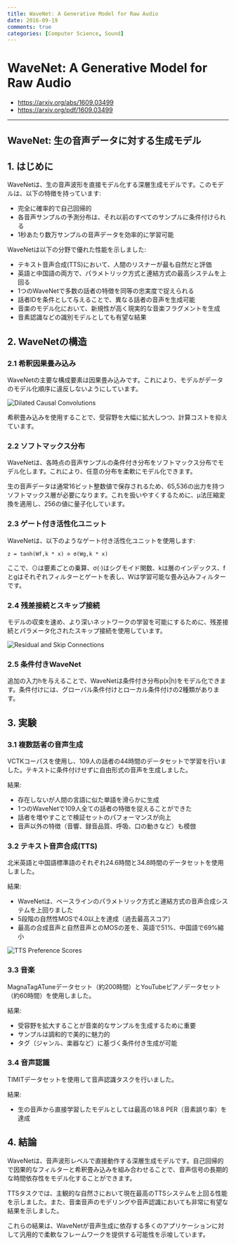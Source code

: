 ```yaml
---
title: WaveNet: A Generative Model for Raw Audio
date: 2016-09-19
comments: true
categories: [Computer Science, Sound]
---
```


# WaveNet: A Generative Model for Raw Audio
- <https://arxiv.org/abs/1609.03499>
- <https://arxiv.org/pdf/1609.03499>

---
## WaveNet: 生の音声データに対する生成モデル

## 1. はじめに

WaveNetは、生の音声波形を直接モデル化する深層生成モデルです。このモデルは、以下の特徴を持っています:

- 完全に確率的で自己回帰的
- 各音声サンプルの予測分布は、それ以前のすべてのサンプルに条件付けられる
- 1秒あたり数万サンプルの音声データを効率的に学習可能

WaveNetは以下の分野で優れた性能を示しました:

- テキスト音声合成(TTS)において、人間のリスナーが最も自然だと評価
- 英語と中国語の両方で、パラメトリック方式と連結方式の最高システムを上回る
- 1つのWaveNetで多数の話者の特徴を同等の忠実度で捉えられる
- 話者IDを条件として与えることで、異なる話者の音声を生成可能
- 音楽のモデル化において、新規性が高く現実的な音楽フラグメントを生成
- 音素認識などの識別モデルとしても有望な結果

## 2. WaveNetの構造

### 2.1 希釈因果畳み込み

WaveNetの主要な構成要素は因果畳み込みです。これにより、モデルがデータのモデル化順序に違反しないようにしています。

![Dilated Causal Convolutions](https://github.com/user-attachments/assets/a9ee7e80-aafa-439c-a88e-5cc262dd3cd2)

希釈畳み込みを使用することで、受容野を大幅に拡大しつつ、計算コストを抑えています。

### 2.2 ソフトマックス分布

WaveNetは、各時点の音声サンプルの条件付き分布をソフトマックス分布でモデル化します。これにより、任意の分布を柔軟にモデル化できます。

生の音声データは通常16ビット整数値で保存されるため、65,536の出力を持つソフトマックス層が必要になります。これを扱いやすくするために、μ法圧縮変換を適用し、256の値に量子化しています。

### 2.3 ゲート付き活性化ユニット

WaveNetは、以下のようなゲート付き活性化ユニットを使用します:

```
z = tanh(Wf,k * x) ⊙ σ(Wg,k * x)
```

ここで、⊙は要素ごとの乗算、σ(·)はシグモイド関数、kは層のインデックス、fとgはそれぞれフィルターとゲートを表し、Wは学習可能な畳み込みフィルターです。

### 2.4 残差接続とスキップ接続

モデルの収束を速め、より深いネットワークの学習を可能にするために、残差接続とパラメータ化されたスキップ接続を使用しています。

![Residual and Skip Connections](https://github.com/user-attachments/assets/061f6420-f13c-4dec-82d9-2ca637e5998b)

### 2.5 条件付きWaveNet

追加の入力hを与えることで、WaveNetは条件付き分布p(x|h)をモデル化できます。条件付けには、グローバル条件付けとローカル条件付けの2種類があります。

## 3. 実験

### 3.1 複数話者の音声生成

VCTKコーパスを使用し、109人の話者の44時間のデータセットで学習を行いました。テキストに条件付けせずに自由形式の音声を生成しました。

結果:
- 存在しないが人間の言語に似た単語を滑らかに生成
- 1つのWaveNetで109人全ての話者の特徴を捉えることができた
- 話者を増やすことで検証セットのパフォーマンスが向上
- 音声以外の特徴（音響、録音品質、呼吸、口の動きなど）も模倣

### 3.2 テキスト音声合成(TTS)

北米英語と中国語標準語のそれぞれ24.6時間と34.8時間のデータセットを使用しました。

結果:
- WaveNetは、ベースラインのパラメトリック方式と連結方式の音声合成システムを上回りました
- 5段階の自然性MOSで4.0以上を達成（過去最高スコア）
- 最高の合成音声と自然音声とのMOSの差を、英語で51%、中国語で69%縮小

![TTS Preference Scores](https://github.com/user-attachments/assets/db6c6211-deef-4fc8-a844-7bf5b348d4d2)

### 3.3 音楽

MagnaTagATuneデータセット（約200時間）とYouTubeピアノデータセット（約60時間）を使用しました。

結果:
- 受容野を拡大することが音楽的なサンプルを生成するために重要
- サンプルは調和的で美的に魅力的
- タグ（ジャンル、楽器など）に基づく条件付き生成が可能

### 3.4 音声認識

TIMITデータセットを使用して音声認識タスクを行いました。

結果:
- 生の音声から直接学習したモデルとしては最高の18.8 PER（音素誤り率）を達成

## 4. 結論

WaveNetは、音声波形レベルで直接動作する深層生成モデルです。自己回帰的で因果的なフィルターと希釈畳み込みを組み合わせることで、音声信号の長期的な時間依存性をモデル化することができます。

TTSタスクでは、主観的な自然さにおいて現在最高のTTSシステムを上回る性能を示しました。また、音楽音声のモデリングや音声認識においても非常に有望な結果を示しました。

これらの結果は、WaveNetが音声生成に依存する多くのアプリケーションに対して汎用的で柔軟なフレームワークを提供する可能性を示唆しています。
